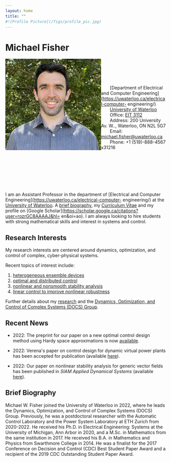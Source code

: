 ```yaml
---
layout: home
title: ""
#![Profile Picture](/figs/profile_pic.jpg)
---
```


# Michael Fisher

<img style="float: left;" src="/figs/profile_pic2.jpg" width="300" height="286">

<br/><br/>
<br/><br/>

&nbsp;&nbsp;&nbsp;&nbsp;&nbsp;&nbsp; [Department of Electrical and Computer Engineering](https://uwaterloo.ca/electrical-computer-
engineering/)  
&nbsp;&nbsp;&nbsp;&nbsp;&nbsp;&nbsp; [University of Waterloo](https://uwaterloo.ca/)  
&nbsp;&nbsp;&nbsp;&nbsp;&nbsp;&nbsp; Office: [EIT 3112](https://www.google.com/maps/place/Centre+for+Environmental+and+Information+Technology,+University+of,+Waterloo,+ON+N2L+3G1/@43.4714993,-80.5443037,17z/data=!3m1!4b1!4m5!3m4!1s0x882bf40191f340eb:0xd589fe3fc3732938!8m2!3d43.4714954!4d-80.542115)  
&nbsp;&nbsp;&nbsp;&nbsp;&nbsp;&nbsp; Address: 200 University Av. W.., Waterloo, ON N2L 5G7  
&nbsp;&nbsp;&nbsp;&nbsp;&nbsp;&nbsp; Email: michael.fisher@uwaterloo.ca  
&nbsp;&nbsp;&nbsp;&nbsp;&nbsp;&nbsp; Phone: +1 (519)-888-4567 x31216

<br/><br/>
<br/><br/>
<br/><br/>
  
I am an Assistant Professor in the department of
[Electrical and Computer Engineering](https://uwaterloo.ca/electrical-computer-
engineering/) at the
[University of Waterloo](https://uwaterloo.ca/).
A [brief biography](#brief-biography),
my [Curriculum Vitae](cvMWF.pdf) and my profile on
[Google Scholar](https://scholar.google.ca/citations?user=rozrGC8AAAAJ&hl=
en&oi=ao).
I am always looking to hire students with strong mathematical skills and
interest in systems and control.

## Research Interests

My research interests are centered around dynamics, optimization, and control
of complex, cyber-physical systems.

Recent topics of interest include:

1. [heterogeneous ensemble devices](https://michaelwfisher.github.io/research/#heterogeneous-ensemble-control)
2. [optimal and distributed control](https://michaelwfisher.github.io/research/#optimal-and-distributed-control)
3. [nonlinear and nonsmooth stability analysis](https://michaelwfisher.github.io/research/#nonlinear-and-nonsmooth-stability-analysis)
4. [linear control to improve nonlinear robustness](https://michaelwfisher.github.io/research/#linear-control-to-improve-nonlinear-robustness)

Further details about my
[research](https://michaelwfisher.github.io/research/)
and the [Dynamics, Optimization, and Control of Complex Systems (DOCS)
Group](https://michaelwfisher.github.io/docs_group/).

## Recent News

- 2022: The preprint for our paper on a new optimal control design method using
Hardy space approximations is now
[available](https://arxiv.org/pdf/2203.16765.pdf).

- 2022: Verena's paper on control design for dynamic virtual power plants
has been accepted for publication
(available [here](https://arxiv.org/pdf/2108.00925.pdf)).

- 2022: Our paper on nonlinear stability analysis for generic vector fields
has been published in *SIAM Applied Dynamical Systems*
(available [here](https://epubs.siam.org/doi/pdf/10.1137/20M1371944)).


## Brief Biography

Michael W. Fisher joined the University of Waterloo in 2022, where he leads the
Dynamics, Optimization, and Control of Complex Systems (DOCS) Group.
Previously, he was a postdoctoral researcher with the Automatic Control
Laboratory and the Power System Laboratory at ETH Zurich from 2020-2022.
He received his Ph.D. in Electrical Engineering: Systems at the University of
Michigan, Ann Arbor in 2020, and a M.Sc. in Mathematics from the same
institution in 2017.  He received his B.A. in Mathematics and Physics from
Swarthmore College in 2014.  He was a finalist for the 2017 Conference on
Decision and Control (CDC) Best Student Paper Award and a recipient of the
2019 CDC Outstanding Student Paper Award.
